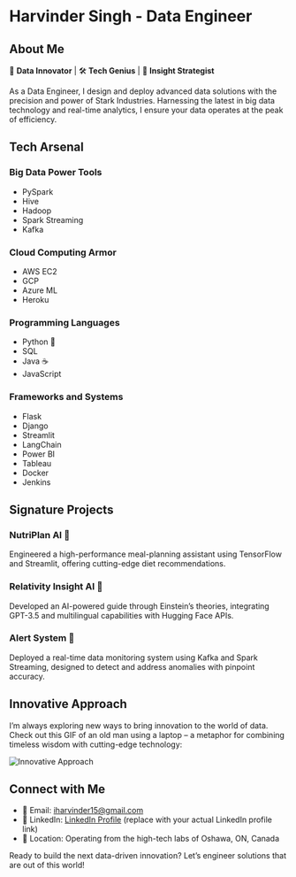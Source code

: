 # Harvinder Singh - Data Engineer

## About Me
🤖 **Data Innovator** | 🛠️ **Tech Genius** | 🎯 **Insight Strategist**

As a Data Engineer, I design and deploy advanced data solutions with the precision and power of Stark Industries. Harnessing the latest in big data technology and real-time analytics, I ensure your data operates at the peak of efficiency.

## Tech Arsenal

### Big Data Power Tools
- PySpark
- Hive
- Hadoop
- Spark Streaming
- Kafka

### Cloud Computing Armor
- AWS EC2
- GCP
- Azure ML
- Heroku

### Programming Languages
- Python 🐍
- SQL
- Java ☕
- JavaScript

### Frameworks and Systems
- Flask
- Django
- Streamlit
- LangChain
- Power BI
- Tableau
- Docker
- Jenkins

## Signature Projects

### NutriPlan AI 🍏
Engineered a high-performance meal-planning assistant using TensorFlow and Streamlit, offering cutting-edge diet recommendations.

### Relativity Insight AI 🌌
Developed an AI-powered guide through Einstein’s theories, integrating GPT-3.5 and multilingual capabilities with Hugging Face APIs.

### Alert System 🚨
Deployed a real-time data monitoring system using Kafka and Spark Streaming, designed to detect and address anomalies with pinpoint accuracy.

## Innovative Approach

I’m always exploring new ways to bring innovation to the world of data. Check out this GIF of an old man using a laptop – a metaphor for combining timeless wisdom with cutting-edge technology:

![Innovative Approach](https://user-images.githubusercontent.com/74038190/212746035-d5c61762-973c-44c0-aec7-887f3b7690e3.gif)

## Connect with Me
- 📧 Email: [iharvinder15@gmail.com](mailto:iharvinder15@gmail.com)
- 💼 LinkedIn: [LinkedIn Profile](https://www.linkedin.com/in/your-profile) (replace with your actual LinkedIn profile link)
- 📍 Location: Operating from the high-tech labs of Oshawa, ON, Canada

Ready to build the next data-driven innovation? Let’s engineer solutions that are out of this world!
